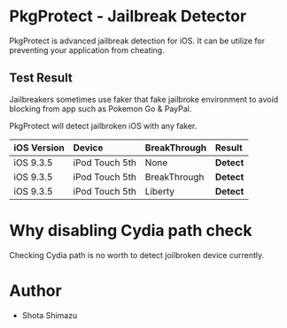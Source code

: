 # PkgProtect - Jailbreak Detector

PkgProtect is advanced jailbreak detection for iOS. It can be utilize for preventing your application from cheating.



## Test Result

Jailbreakers sometimes use faker that fake jailbroke environment to avoid blocking from app such as Pokemon Go & PayPal.

PkgProtect will detect jailbroken iOS with any faker.



| iOS Version | Device         | BreakThrough | Result     |
| :---------- | :------------- | :----------- | :--------- |
| iOS 9.3.5   | iPod Touch 5th | None         | **Detect** |
| iOS 9.3.5   | iPod Touch 5th | BreakThrough | **Detect** |
| iOS 9.3.5   | iPod Touch 5th | Liberty      | **Detect** |



# Why disabling Cydia path check

Checking Cydia path is no worth to detect joilbroken device currently.

# Author

- Shota Shimazu


